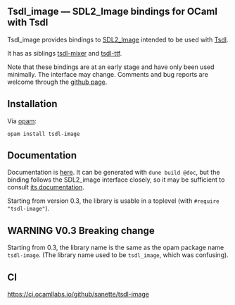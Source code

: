 Tsdl\_image — SDL2\_Image bindings for OCaml with Tsdl
------------------------------------------------------

Tsdl\_image provides bindings to
[SDL2_Image](https://www.libsdl.org/projects/SDL_image/) intended to
be used with [Tsdl](http://erratique.ch/software/tsdl).

It has as siblings [tsdl-mixer](https://github.com/sanette/tsdl-mixer)
and [tsdl-ttf](https://github.com/sanette/tsdl-ttf).

Note that these bindings are at an early stage and have only been used
minimally.  The interface may change.  Comments and bug reports are
welcome through the [github page](https://github.com/sanette/tsdl-image).

## Installation

Via [opam](https://opam.ocaml.org/):

    opam install tsdl-image

## Documentation

Documentation is
[here](https://sanette.github.io/tsdl-image/Image/index.html). It can
be generated with `dune build @doc`, but the binding follows the
SDL2_image interface closely, so it may be sufficient to consult
[its documentation](https://www.libsdl.org/projects/SDL_image/docs/index.html).

Starting from version 0.3, the library is usable in a toplevel (with
`#require "tsdl-image"`).

## WARNING V0.3 Breaking change

Starting from 0.3, the library name is the same as the opam package
name `tsdl-image`. (The library name used to be `tsdl_image`, which
was confusing).

## CI

https://ci.ocamllabs.io/github/sanette/tsdl-image

